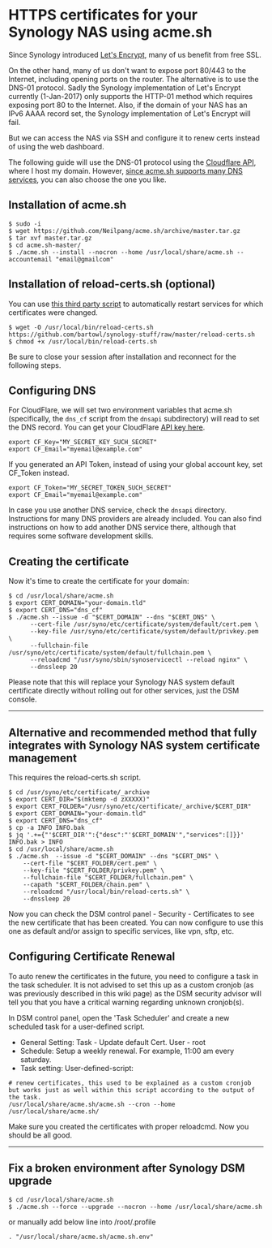 # HTTPS certificates for your Synology NAS using acme.sh

Since Synology introduced [Let's Encrypt](https://letsencrypt.org/), many of us benefit from free SSL. 

On the other hand, many of us don't want to expose port 80/443 to the Internet, including opening ports on the router. The alternative is to use the DNS-01 protocol. Sadly the Synology implementation of Let's Encrypt currently (1-Jan-2017) only supports the HTTP-01 method which requires exposing port 80 to the Internet. Also, if the domain of your NAS has an IPv6 AAAA record set, the Synology implementation of Let's Encrypt will fail.

But we can access the NAS via SSH and configure it to renew certs instead of using the web dashboard.

The following guide will use the DNS-01 protocol using the [Cloudflare API](https://api.cloudflare.com/), where I host my domain. However, [since acme.sh supports many DNS services](https://github.com/Neilpang/acme.sh/tree/master/dnsapi), you can also choose the one you like.

## Installation of acme.sh

    $ sudo -i
    $ wget https://github.com/Neilpang/acme.sh/archive/master.tar.gz
    $ tar xvf master.tar.gz
    $ cd acme.sh-master/
    $ ./acme.sh --install --nocron --home /usr/local/share/acme.sh --accountemail "email@gmailcom"

## Installation of reload-certs.sh (optional)
You can use [this third party script](https://github.com/bartowl/synology-stuff/blob/master/reload-certs.sh) to automatically restart services for which certificates were changed.

    $ wget -O /usr/local/bin/reload-certs.sh https://github.com/bartowl/synology-stuff/raw/master/reload-certs.sh
    $ chmod +x /usr/local/bin/reload-certs.sh

Be sure to close your session after installation and reconnect for the following steps. 

## Configuring DNS

For CloudFlare, we will set two environment variables that acme.sh (specifically, the `dns_cf` script from the `dnsapi` subdirectory) will read to set the DNS record. You can get your CloudFlare [API key here](https://dash.cloudflare.com/profile).

    export CF_Key="MY_SECRET_KEY_SUCH_SECRET"
    export CF_Email="myemail@example.com"

If you generated an API Token, instead of using your global account key, set CF_Token instead.

    export CF_Token="MY_SECRET_TOKEN_SUCH_SECRET"
    export CF_Email="myemail@example.com"

In case you use another DNS service, check the `dnsapi` directory. Instructions for many DNS providers are already included. You can also find instructions on how to add another DNS service there, although that requires some software development skills.

## Creating the certificate
Now it's time to create the certificate for your domain:

    $ cd /usr/local/share/acme.sh
    $ export CERT_DOMAIN="your-domain.tld"
    $ export CERT_DNS="dns_cf"
    $ ./acme.sh --issue -d "$CERT_DOMAIN" --dns "$CERT_DNS" \
          --cert-file /usr/syno/etc/certificate/system/default/cert.pem \
          --key-file /usr/syno/etc/certificate/system/default/privkey.pem \
          --fullchain-file /usr/syno/etc/certificate/system/default/fullchain.pem \
          --reloadcmd "/usr/syno/sbin/synoservicectl --reload nginx" \
          --dnssleep 20

Please note that this will replace your Synology NAS system default certificate directly without rolling out for other services, just the DSM console.

---------------------------------------------------------------------------------------------------------
## Alternative and recommended method that fully integrates with Synology NAS system certificate management
This requires the reload-certs.sh script.

    $ cd /usr/syno/etc/certificate/_archive
    $ export CERT_DIR="$(mktemp -d zXXXXX)"
    $ export CERT_FOLDER="/usr/syno/etc/certificate/_archive/$CERT_DIR"
    $ export CERT_DOMAIN="your-domain.tld"
    $ export CERT_DNS="dns_cf"
    $ cp -a INFO INFO.bak
    $ jq '.+={"'$CERT_DIR'":{"desc":"'$CERT_DOMAIN'","services":[]}}' INFO.bak > INFO
    $ cd /usr/local/share/acme.sh
    $ ./acme.sh  --issue -d "$CERT_DOMAIN" --dns "$CERT_DNS" \
        --cert-file "$CERT_FOLDER/cert.pem" \
        --key-file "$CERT_FOLDER/privkey.pem" \
        --fullchain-file "$CERT_FOLDER/fullchain.pem" \
        --capath "$CERT_FOLDER/chain.pem" \
        --reloadcmd "/usr/local/bin/reload-certs.sh" \
        --dnssleep 20

Now you can check the DSM control panel - Security - Certificates to see the new certificate that has been created. 
You can now configure to use this one as default and/or assign to specific services, like vpn, sftp, etc.

## Configuring Certificate Renewal
To auto renew the certificates in the future, you need to configure a task in the task scheduler. It is not advised to set this up as a custom cronjob (as was previously described in this wiki page) as the DSM security advisor will tell you that you have a critical warning regarding unknown cronjob(s).

In DSM control panel, open the 'Task Scheduler' and create a new scheduled task for a user-defined script.  

* General Setting: Task - Update default Cert. User - root
* Schedule: Setup a weekly renewal. For example, 11:00 am every saturday.
* Task setting: User-defined-script:

```
# renew certificates, this used to be explained as a custom cronjob but works just as well within this script according to the output of the task. 
/usr/local/share/acme.sh/acme.sh --cron --home /usr/local/share/acme.sh/
```
Make sure you created the certificates with proper reloadcmd. Now you should be all good. 

--------------------------------------------------------------------------------------------------------------------

## Fix a broken environment after Synology DSM upgrade

    $ cd /usr/local/share/acme.sh
    $ ./acme.sh --force --upgrade --nocron --home /usr/local/share/acme.sh

or manually add below line into /root/.profile

    . "/usr/local/share/acme.sh/acme.sh.env"